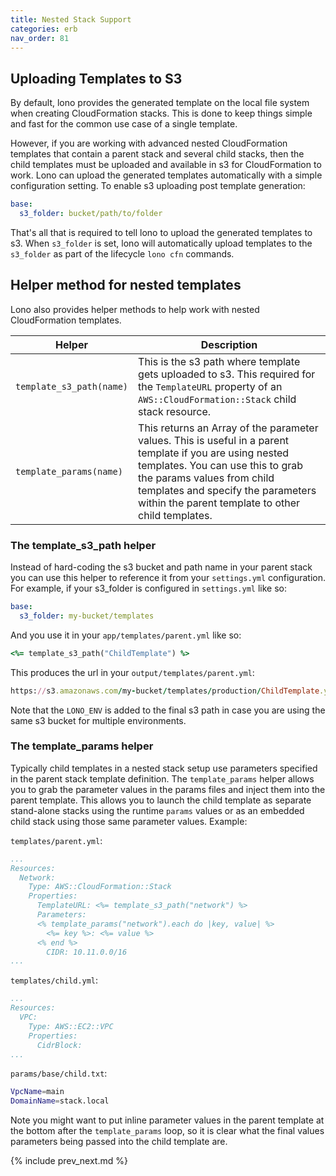 ```yaml
---
title: Nested Stack Support
categories: erb
nav_order: 81
---
```


## Uploading Templates to S3

By default, lono provides the generated template on the local file system when creating CloudFormation stacks. This is done to keep things simple and fast for the common use case of a single template.

However, if you are working with advanced nested CloudFormation templates that contain a parent stack and several child stacks, then the child templates must be uploaded and available in s3 for CloudFormation to work. Lono can upload the generated templates automatically with a simple configuration setting.  To enable s3 uploading post template generation:

```yaml
base:
  s3_folder: bucket/path/to/folder
```

That's all that is required to tell lono to upload the generated templates to s3. When `s3_folder` is set, lono will automatically upload templates to the `s3_folder` as part of the lifecycle `lono cfn` commands.

## Helper method for nested templates

Lono also provides helper methods to help work with nested CloudFormation templates.

Helper  | Description
------------- | -------------
`template_s3_path(name)`  | This is the s3 path where template gets uploaded to s3. This required for the `TemplateURL` property of an `AWS::CloudFormation::Stack` child stack resource.
`template_params(name)`  | This returns an Array of the parameter values. This is useful in a parent template if you are using nested templates. You can use this to grab the params values from child templates and specify the parameters within the parent template to other child templates.

### The template_s3_path helper

Instead of hard-coding the s3 bucket and path name in your parent stack you can use this helper to reference it from your `settings.yml` configuration. For example, if your s3_folder is configured in `settings.yml` like so:

```yaml
base:
  s3_folder: my-bucket/templates
```

And you use it in your `app/templates/parent.yml` like so:

```ruby
<%= template_s3_path("ChildTemplate") %>
```

This produces the url in your `output/templates/parent.yml`:

```ruby
https://s3.amazonaws.com/my-bucket/templates/production/ChildTemplate.yml
```

Note that the `LONO_ENV` is added to the final s3 path in case you are using the same s3 bucket for multiple environments.

### The template_params helper

Typically child templates in a nested stack setup use parameters specified in the parent stack template definition. The `template_params` helper allows you to grab the parameter values in the params files and inject them into the parent template. This allows you to launch the child template as separate stand-alone stacks using the runtime `params` values or as an embedded child stack using those same parameter values. Example:

`templates/parent.yml`:

```yaml
...
Resources:
  Network:
    Type: AWS::CloudFormation::Stack
    Properties:
      TemplateURL: <%= template_s3_path("network") %>
      Parameters:
      <% template_params("network").each do |key, value| %>
        <%= key %>: <%= value %>
      <% end %>
        CIDR: 10.11.0.0/16
...
```

`templates/child.yml`:

```yaml
...
Resources:
  VPC:
    Type: AWS::EC2::VPC
    Properties:
      CidrBlock:
...
```

`params/base/child.txt`:

```sh
VpcName=main
DomainName=stack.local
```

Note you might want to put inline parameter values in the parent template at the bottom after the `template_params` loop, so it is clear what the final values parameters being passed into the child template are.

{% include prev_next.md %}
